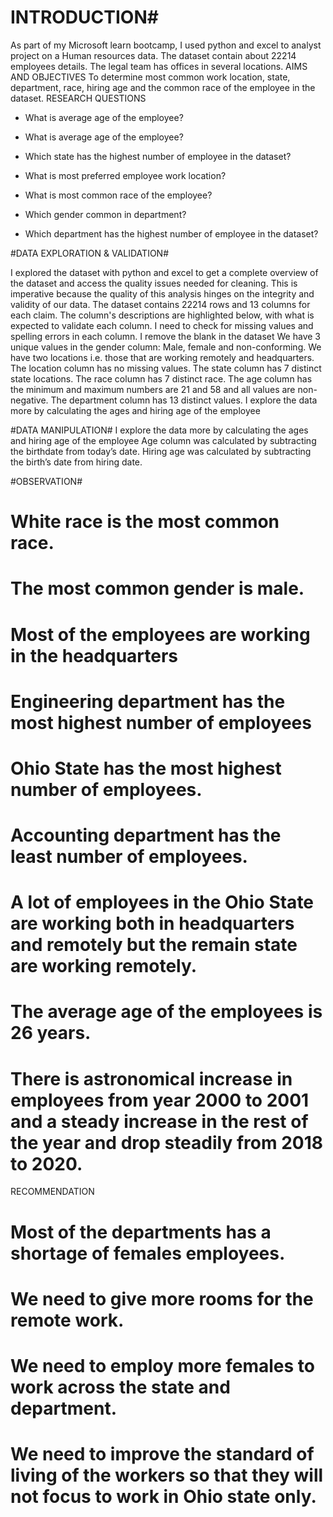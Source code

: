 # INTRODUCTION#
As part of my Microsoft learn bootcamp, I used python and excel to analyst project on a Human resources data. The dataset contain about 22214 employees details. The legal team has offices in several locations.
AIMS AND OBJECTIVES
To determine most common work location, state, department, race, hiring age and the common race of the employee in the dataset.
RESEARCH QUESTIONS

* What is average age of the employee?
* What is average age of the employee?

* Which state has the highest number of employee in the dataset?

* What is most preferred employee work location?

* What is most common race of the employee?
* Which gender common in department?
* Which department has the highest number of employee in the dataset?

#DATA EXPLORATION & VALIDATION#

I explored the dataset with python and excel to get a complete overview of the dataset and access the quality issues needed for cleaning. This is imperative because the quality of this analysis hinges on the integrity and validity of our data.
The dataset contains  22214 rows  and 13 columns for each claim. The column's descriptions are highlighted below, with what is expected to validate each column.
I need to check for missing values and spelling errors in each column.  I remove the blank in the dataset
We have 3 unique values in the gender column: Male, female and non-conforming.
We have two locations i.e. those that are working remotely and headquarters. The location column has no missing values.
The state column has 7 distinct state locations.
The race column has 7 distinct race.
The age column has the minimum and maximum numbers are 21 and 58 and all values are non-negative.
The department column has 13 distinct values.
I explore the data more by calculating the ages and hiring age of the employee


#DATA MANIPULATION#
I explore the data more by calculating the ages and hiring age of the employee
Age column was calculated by subtracting the birthdate from today’s date.
Hiring age was calculated by subtracting the birth’s date from hiring date.

#OBSERVATION#

# White race is the most common race.
# The most common gender is male.
# Most of the employees are working in the headquarters
# Engineering department has the most highest number of employees
# Ohio State has the most highest number of employees.
# Accounting department has the least number of employees.
# A lot of employees in the Ohio State are working both in headquarters and remotely but the remain state are working remotely.
# The average age of the employees is 26 years.
# There is astronomical increase in employees from year 2000 to 2001 and a steady increase in the rest of the year and drop steadily from 2018 to 2020.

RECOMMENDATION

# Most of the departments has a shortage of females employees.
# We need to give more rooms for the remote work.
# We need to employ more females to work across the state and department.
# We need to improve the standard of living of the workers so that they will not focus to work in Ohio state only.



